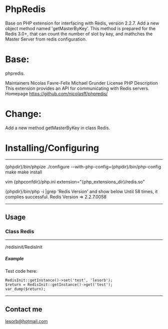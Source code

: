 # PhpRedis

Base on  PHP extension for interfacing with Redis, version 2.2.7. Add a new object method named 'getMasterByKey'.
This method is prepared for the Redis 3.0+, that can count the number of slot by key, and mathches the Master Server
from redis configuration.

# Base:

phpredis.

Maintainers	Nicolas Favre-Felix Michael Grunder
License		PHP
Description	This extension provides an API for communicating with Redis servers.
Homepage	https://github.com/nicolasff/phpredis/

# Change:
Add a new method getMasterByKey in class Redis.

# Installing/Configuring
-----
{phpdir}/bin/phpize
./configure --with-php-config={phpdir}/bin/php-config
make
make install

vim
{phpconfdir}/php.ini
extension="{php_extensions_dir)/redis.so"

{phpdir}/bin/php -i |grep 'Redis Version'
and show below
Until 58 times, it complies successful.
Redis Version => 2.2.7.0058

-------------------------------------------------
## Usage

### Class Redis
-----
/redisinit/RedisInit

##### *Example*

Test code here:
~~~~
RedisInit::getInstance()->set('test', 'lesorb');
$return = RedisInit::getInstance()->get('test');
var_dump($return);
~~~~

-------------------------------------------------
## Contact me
lesorb@hotmail.com


